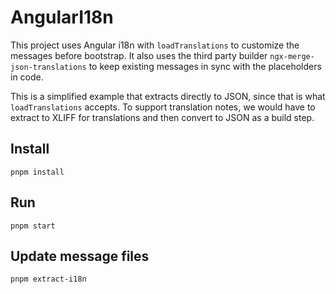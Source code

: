 # AngularI18n

This project uses Angular i18n with `loadTranslations` to customize the messages before bootstrap. It also uses the third party builder `ngx-merge-json-translations` to keep existing messages in sync with the placeholders in code.

This is a simplified example that extracts directly to JSON, since that is what `loadTranslations` accepts. To support translation notes, we would have to extract to XLIFF for translations and then convert to JSON as a build step.

## Install

```
pnpm install
```

## Run

```
pnpm start
```

## Update message files

```
pnpm extract-i18n
```
